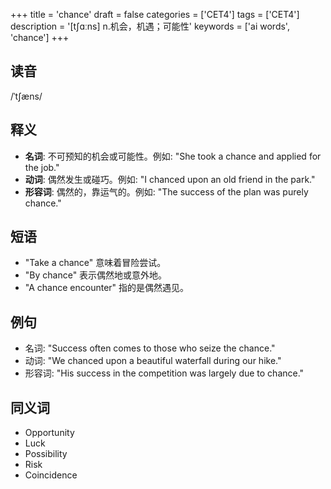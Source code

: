 +++
title = 'chance'
draft = false
categories = ['CET4']
tags = ['CET4']
description = '[t∫ɑːns] n.机会，机遇；可能性'
keywords = ['ai words', 'chance']
+++

## 读音
/ˈtʃæns/

## 释义
- **名词**: 不可预知的机会或可能性。例如: "She took a chance and applied for the job."
- **动词**: 偶然发生或碰巧。例如: "I chanced upon an old friend in the park."
- **形容词**: 偶然的，靠运气的。例如: "The success of the plan was purely chance."

## 短语
- "Take a chance" 意味着冒险尝试。
- "By chance" 表示偶然地或意外地。
- "A chance encounter" 指的是偶然遇见。

## 例句
- 名词: "Success often comes to those who seize the chance."
- 动词: "We chanced upon a beautiful waterfall during our hike."
- 形容词: "His success in the competition was largely due to chance."

## 同义词
- Opportunity
- Luck
- Possibility
- Risk
- Coincidence
